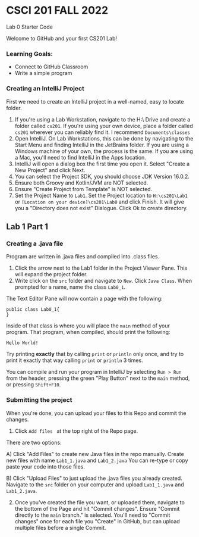 # CSCI 201 FALL 2022
Lab 0 Starter Code

Welcome to GitHub and your first CS201 Lab!

### Learning Goals:
- Connect to GitHub Classroom
- Write a simple program


### Creating an IntelliJ Project

First we need to create an IntelliJ project in a well-named, easy to locate folder.

1) If you're using a Lab Workstation, navigate to the H:\ Drive and create a folder called `cs201`.  If you're using your own device, place a folder called `cs201` wherever you can reliably find it. I recommend `Documents\classes`
2) Open IntelliJ. On Lab Workstations, this can be done by navigating to the Start Menu and finding IntelliJ in the JetBrains folder. If you are using a Windows machine of your own, the process is the same. If you are using a Mac, you'll need to find IntelliJ in the Apps location.
3) IntelliJ will open a dialog box the first time you open it. Select "Create a New Project" and click Next. 
4) You can select the Project SDK, you should choose JDK Version 16.0.2.
5) Ensure both Groovy and Kotlin/JVM are NOT selected.
6) Ensure "Create Project from Template" is NOT selected.
7) Set the Project Name to `Lab1`. Set the Project location to `H:\cs201\Lab1` or `[Location on your device]\cs201\Lab0` and click Finish. It will give you a "Directory does not exist" Dialogue. Click Ok to create directory.

## Lab 1 Part 1

### Creating a .java file

Program are written in .java files and compiled into .class files.
1) Click the arrow next to the Lab1 folder in the Project Viewer Pane. This will expand the project folder.
2) Write click on the `src` folder and navigate to `New`. Click `Java Class`. When prompted for a name, name the class `Lab0_1`.

The Text Editor Pane will now contain a page with the following:

```
public class Lab0_1{
}
```

Inside of that class is where you will place the `main` method of your program. That program, when compiled, should print the following:

```
Hello World!
```

Try printing **exactly** that by calling `print` or `println` only once, and try to print it exactly that way calling `print` or `println` 3 times.

You can compile and run your program in IntelliJ by selecting `Run > Run` from the header, pressing the green "Play Button" next to the `main` method, or pressing `Shift+F10`.


### Submitting the project

When you're done, you can upload your files to this Repo and commit the changes. 

1) Click `Add files ` at the top right of the Repo page.

There are two options:

A) Click "Add Files" to create new Java files in the repo manually. Create new files with name `Lab1_1.java` and `Lab1_2.java` You can re-type or copy paste your code into those files.

B) Click "Upload Files" to just upload the .java files you already created. Navigate to the `src` folder on your computer and upload `Lab1_1.java` and `Lab1_2.java`.

2) Once you've created the file you want, or uploaded them, navigate to the bottom of the Page and hit "Commit changes". Ensure "Commit directly to the `main` branch." is selected. You'll need to "Commit changes" once for each file you "Create" in GitHub, but can upload multiple files before a single Commit. 


